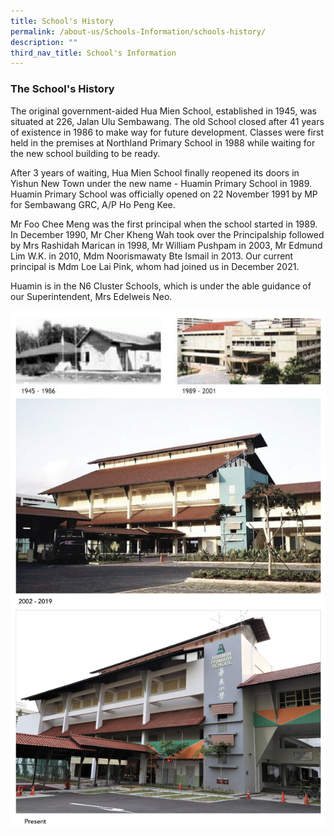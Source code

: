 ```yaml
---
title: School's History
permalink: /about-us/Schools-Information/schools-history/
description: ""
third_nav_title: School's Information
---
```

### **The School's History**

The original government-aided Hua Mien School, established in 1945, was situated at 226, Jalan Ulu Sembawang. The old School closed after 41 years of existence in 1986 to make way for future development. Classes were first held in the premises at Northland Primary School in 1988 while waiting for the new school building to be ready.

After 3 years of waiting, Hua Mien School finally reopened its doors in Yishun New Town under the new name - Huamin Primary School in 1989. Huamin Primary School was officially opened on 22 November 1991 by MP for Sembawang GRC, A/P Ho Peng Kee.

Mr Foo Chee Meng was the first principal when the school started in 1989. In December 1990, Mr Cher Kheng Wah took over the Principalship followed by Mrs Rashidah Marican in 1998, Mr William Pushpam in 2003, Mr Edmund Lim W.K. in 2010, Mdm Noorismawaty Bte Ismail in 2013. Our current principal is Mdm Loe Lai Pink, whom had joined us in December 2021.

Huamin is in the N6 Cluster Schools, which is under the able guidance of our Superintendent, Mrs Edelweis Neo.


![](/images/schools%20history.png)